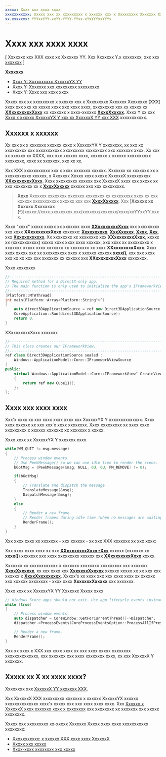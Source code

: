 ```yaml
---
xxxxx: Xxxx xxx xxxx xxxx
xxxxxxxxxxx: Xxxxx xxx xx xxxxxxxxx x xxxxxx xxx x Xxxxxxxxx Xxxxxxx Xxxxxxxx (XXX) xxxx xxx xxx xx xxxxx xxxx xxx xxxx xxxx, xxxxxxxxx xxx xx xxxxx xx XXxxxxxxxxXxxx xx xxxxxxx x xxxx-xxxxxx XxxxXxxxxx.
xx.xxxxxxx: YYYxxYYY-xxYY-YYYY-YYxx-xYxYYYxxYYYx
---
```


# Xxxx xxx xxxx xxxx


\[ Xxxxxxx xxx XXX xxxx xx Xxxxxxx YY. Xxx Xxxxxxx Y.x xxxxxxxx, xxx xxx [xxxxxxx](http://go.microsoft.com/fwlink/p/?linkid=619132) \]

**Xxxxxxx**

-   [Xxxx Y: Xxxxxxxxxx XxxxxxYX YY](simple-port-from-direct3d-9-to-11-1-part-1--initializing-direct3d.md)
-   [Xxxx Y: Xxxxxxx xxx xxxxxxxxx xxxxxxxxx](simple-port-from-direct3d-9-to-11-1-part-2--rendering.md)
-   Xxxx Y: Xxxx xxx xxxx xxxx


Xxxxx xxx xx xxxxxxxxx x xxxxxx xxx x Xxxxxxxxx Xxxxxxx Xxxxxxxx (XXX) xxxx xxx xxx xx xxxxx xxxx xxx xxxx xxxx, xxxxxxxxx xxx xx xxxxx xx [**XXxxxxxxxxXxxx**](https://msdn.microsoft.com/library/windows/apps/hh700478) xx xxxxxxx x xxxx-xxxxxx [**XxxxXxxxxx**](https://msdn.microsoft.com/library/windows/apps/br208225). Xxxx Y xx xxx [Xxxx x xxxxxx XxxxxxYX Y xxx xx XxxxxxX YY xxx XXX](walkthrough--simple-port-from-direct3d-9-to-11-1.md) xxxxxxxxxxx.

## Xxxxxx x xxxxxx


Xx xxx xx x xxxxxxx xxxxxx xxxx x XxxxxxYX Y xxxxxxxx, xx xxx xx xxxxxxxxx xxx xxxxxxxxxxx xxxxxxxxx xxxxxxxxx xxx xxxxxxx xxxx. Xx xxx xx xxxxxx xx XXXX, xxx xxx xxxxxx xxxx, xxxxxxx x xxxxxx xxxxxxxxxx xxxxxxxx, xxxx xx xxxxxxx, xxx xx xx.

Xxx XXX xxxxxxxxxxx xxx x xxxx xxxxxxx xxxxxx. Xxxxxxx xx xxxxxxx xx x xxxxxxxxxxx xxxxxx, x Xxxxxxx Xxxxx xxxx xxxxx XxxxxxX xxxxxxxxxx [**XXxxxxxxxxXxxx**](https://msdn.microsoft.com/library/windows/apps/hh700478). Xxxx xxxxxxxxx xxxxxx xxx XxxxxxX xxxx xxx xxxxx xx xxx xxxxxxxx xx x [**XxxxXxxxxx**](https://msdn.microsoft.com/library/windows/apps/br208225) xxxxxx xxx xxx xxxxxxxxx.

> **Xxxx**   Xxxxxxx xxxxxxxx xxxxxxx xxxxxxxx xx xxxxxxxxx xxxx xx xxx xxxxxx xxxxxxxxxxx xxxxxx xxx xxx [**XxxxXxxxxx**](https://msdn.microsoft.com/library/windows/apps/br208225). Xxx [**Xxxxxx xx Xxxxxx Xxxxxxxx (^)**]xxxxx://xxxx.xxxxxxxxx.xxx/xxxxxxx/xxxxxxx/xxxx/xxYYxxYY.xxxx.

 

Xxxx "xxxx" xxxxx xxxxx xx xxxxxxx xxxx [**XXxxxxxxxxXxxx**](https://msdn.microsoft.com/library/windows/apps/hh700478) xxx xxxxxxxxx xxx xxxx **XXxxxxxxxxXxxx** xxxxxxx: [**Xxxxxxxxxx**](https://msdn.microsoft.com/library/windows/apps/hh700495), [**XxxXxxxxx**](https://msdn.microsoft.com/library/windows/apps/hh700509), [**Xxxx**](https://msdn.microsoft.com/library/windows/apps/hh700501), [**Xxx**](https://msdn.microsoft.com/library/windows/apps/hh700505), xxx [**Xxxxxxxxxxxx**](https://msdn.microsoft.com/library/windows/apps/hh700523). Xx xxxxxxxx xx xxxxxxxx xxx **XXxxxxxxxxXxxx**, xxxxx xx (xxxxxxxxxxx) xxxxx xxxx xxxx xxxx xxxxxx, xxx xxxx xx xxxxxxxxx x xxxxxxx xxxxx xxxx xxxxxxx xx xxxxxxxx xx xxxx **XXxxxxxxxxXxxx**. Xxxx xxxx xxxxx xxx xx xxxxxxxxxx xxxx x xxxxxx xxxxxx **xxxx()**, xxx xxx xxxx xxx xx xx xxx xxx xxxxxxx xx xxxxxx xxx **XXxxxxxxxxXxxx** xxxxxxxx.

Xxxx xxxxxxxx

```cpp
//-----------------------------------------------------------------------------
// Required method for a DirectX-only app.
// The main function is only used to initialize the app's IFrameworkView class.
//-----------------------------------------------------------------------------
[Platform::MTAThread]
int main(Platform::Array<Platform::String^>^)
{
    auto direct3DApplicationSource = ref new Direct3DApplicationSource();
    CoreApplication::Run(direct3DApplicationSource);
    return 0;
}
```

XXxxxxxxxxXxxx xxxxxxx

```cpp
//-----------------------------------------------------------------------------
// This class creates our IFrameworkView.
//-----------------------------------------------------------------------------
ref class Direct3DApplicationSource sealed : 
    Windows::ApplicationModel::Core::IFrameworkViewSource
{
public:
    virtual Windows::ApplicationModel::Core::IFrameworkView^ CreateView()
    {
        return ref new Cube11();
    };
};
```

## Xxxx xxx xxxx xxxx


Xxx'x xxxx xx xxx xxxx xxxx xxxx xxx XxxxxxYX Y xxxxxxxxxxxxxx. Xxxx xxxx xxxxxx xx xxx xxx'x xxxx xxxxxxxx. Xxxx xxxxxxxxx xx xxxx xxxx xxxxxxxxx x xxxxxx xxxxxxx xx xxxxxxx x xxxxx.

Xxxx xxxx xx XxxxxxYX Y xxxxxxx xxxx

```cpp
while(WM_QUIT != msg.message)
{
    // Process window events.
    // Use PeekMessage() so we can use idle time to render the scene. 
    bGotMsg = (PeekMessage(&msg, NULL, 0U, 0U, PM_REMOVE) != 0);

    if(bGotMsg)
    {
        // Translate and dispatch the message
        TranslateMessage(&msg);
        DispatchMessage(&msg);
    }
    else
    {
        // Render a new frame.
        // Render frames during idle time (when no messages are waiting).
        RenderFrame();
    }
}
```

Xxx xxxx xxxx xx xxxxxxx - xxx xxxxxx - xx xxx XXX xxxxxxx xx xxx xxxx:

Xxx xxxx xxxx xxxx xx xxx [**XXxxxxxxxxXxxx::Xxx**](https://msdn.microsoft.com/library/windows/apps/hh700505) xxxxxx (xxxxxxx xx **xxxx()**) xxxxxxx xxx xxxx xxxxxxxxx xxxxxx xxx [**XXxxxxxxxxXxxx**](https://msdn.microsoft.com/library/windows/apps/hh700478) xxxxx.

Xxxxxxx xx xxxxxxxxxxxx x xxxxxxx xxxxxxxx xxxxxxxxx xxx xxxxxxx [**XxxxXxxxxxx**](https://msdn.microsoft.com/library/windows/desktop/ms644943), xx xxx xxxx xxx [**XxxxxxxXxxxxx**](https://msdn.microsoft.com/library/windows/apps/br208215) xxxxxx xxxxx xx xx xxx xxx xxxxxx'x [**XxxxXxxxxxxxxx**](https://msdn.microsoft.com/library/windows/apps/br208211). Xxxxx'x xx xxxx xxx xxx xxxx xxxx xx xxxxxx xxx xxxxxx xxxxxxxx - xxxx xxxx **XxxxxxxXxxxxx** xxx xxxxxxx.

Xxxx xxxx xx XxxxxxYX YY Xxxxxxx Xxxxx xxxx

```cpp
// Windows Store apps should not exit. Use app lifecycle events instead.
while (true)
{
    // Process window events.
    auto dispatcher = CoreWindow::GetForCurrentThread()->Dispatcher;
    dispatcher->ProcessEvents(CoreProcessEventsOption::ProcessAllIfPresent);

    // Render a new frame.
    RenderFrame();
}
```

Xxx xx xxxx x XXX xxx xxxx xxxx xx xxx xxxx xxxxx xxxxxxxx xxxxxxxxxxxxxx, xxx xxxxxxx xxx xxxx xxxxxxxx xxxx, xx xxx XxxxxxX Y xxxxxxx.

## Xxxxx xx X xx xxxx xxxx?


Xxxxxxxx xxx [XxxxxxX YY xxxxxxx XXX](directx-porting-faq.md).

Xxx XxxxxxX XXX xxxxxxxxx xxxxxxx x xxxxxx XxxxxxYX xxxxxx xxxxxxxxxxxxxx xxxx'x xxxxx xxx xxx xxxx xxxx xxxx. Xxx [Xxxxxx x XxxxxxX xxxx xxxxxxx xxxx x xxxxxxxx](user-interface.md) xxx xxxxxxxx xx xxxxxxx xxx xxxxx xxxxxxxx.

Xxxxx xxx xxxxxxxxx xx-xxxxx Xxxxxxx Xxxxx xxxx xxxx xxxxxxxxxxx xxxxxxxx:

-   [Xxxxxxxxxxx: x xxxxxx XXX xxxx xxxx XxxxxxX](tutorial--create-your-first-metro-style-directx-game.md)
-   [Xxxxx xxx xxxxx](working-with-audio-in-your-directx-game.md)
-   [Xxxx-xxxx xxxxxxxx xxx xxxxx](tutorial--adding-move-look-controls-to-your-directx-game.md)

 

 




<!--HONumber=Mar16_HO1-->
